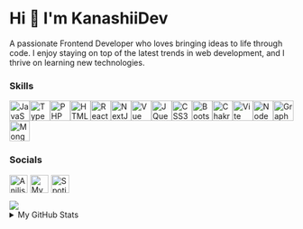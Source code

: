 Hi 👋 I'm KanashiiDev
============================
A passionate Frontend Developer who loves bringing ideas to life through code.
I enjoy staying on top of the latest trends in web development, and I thrive on learning new technologies.

### Skills

<p align="left">
<a href="https://developer.mozilla.org/en-US/docs/Web/JavaScript" target="_blank" rel="noreferrer"><img src="https://raw.githubusercontent.com/danielcranney/readme-generator/main/public/icons/skills/javascript-colored.svg" width="36" height="36" alt="JavaScript" /></a><a href="https://www.typescriptlang.org/" target="_blank" rel="noreferrer"><img src="https://raw.githubusercontent.com/danielcranney/readme-generator/main/public/icons/skills/typescript-colored.svg" width="36" height="36" alt="TypeScript" /></a><a href="https://www.php.net/" target="_blank" rel="noreferrer"><img src="https://raw.githubusercontent.com/danielcranney/readme-generator/main/public/icons/skills/php-colored.svg" width="36" height="36" alt="PHP" /></a><a href="https://developer.mozilla.org/en-US/docs/Glossary/HTML5" target="_blank" rel="noreferrer"><img src="https://raw.githubusercontent.com/danielcranney/readme-generator/main/public/icons/skills/html5-colored.svg" width="36" height="36" alt="HTML5" /></a><a href="https://reactjs.org/" target="_blank" rel="noreferrer"><img src="https://raw.githubusercontent.com/danielcranney/readme-generator/main/public/icons/skills/react-colored.svg" width="36" height="36" alt="React" /></a><a href="https://nextjs.org/docs" target="_blank" rel="noreferrer"><img src="https://raw.githubusercontent.com/danielcranney/readme-generator/main/public/icons/skills/nextjs-colored.svg" width="36" height="36" alt="NextJs" /></a><a href="https://vuejs.org/" target="_blank" rel="noreferrer"><img src="https://raw.githubusercontent.com/danielcranney/readme-generator/main/public/icons/skills/vuejs-colored.svg" width="36" height="36" alt="Vue" /></a><a href="https://jquery.com/" target="_blank" rel="noreferrer"><img src="https://raw.githubusercontent.com/danielcranney/readme-generator/main/public/icons/skills/jquery-colored.svg" width="36" height="36" alt="JQuery" /></a><a href="https://www.w3.org/TR/CSS/#css" target="_blank" rel="noreferrer"><img src="https://raw.githubusercontent.com/danielcranney/readme-generator/main/public/icons/skills/css3-colored.svg" width="36" height="36" alt="CSS3" /></a><a href="https://getbootstrap.com/" target="_blank" rel="noreferrer"><img src="https://raw.githubusercontent.com/danielcranney/readme-generator/main/public/icons/skills/bootstrap-colored.svg" width="36" height="36" alt="Bootstrap" /></a><a href="https://chakra-ui.com/" target="_blank" rel="noreferrer"><img src="https://raw.githubusercontent.com/danielcranney/readme-generator/main/public/icons/skills/chakra-colored.svg" width="36" height="36" alt="Chakra UI" /></a><a href="https://vitejs.dev/" target="_blank" rel="noreferrer"><img src="https://raw.githubusercontent.com/danielcranney/readme-generator/main/public/icons/skills/vite-colored.svg" width="36" height="36" alt="Vite" /></a><a href="https://nodejs.org/en/" target="_blank" rel="noreferrer"><img src="https://raw.githubusercontent.com/danielcranney/readme-generator/main/public/icons/skills/nodejs-colored.svg" width="36" height="36" alt="NodeJS" /></a><a href="https://graphql.org/" target="_blank" rel="noreferrer"><img src="https://raw.githubusercontent.com/danielcranney/readme-generator/main/public/icons/skills/graphql-colored.svg" width="36" height="36" alt="GraphQL" /></a><a href="https://www.mongodb.com/" target="_blank" rel="noreferrer"><img src="https://raw.githubusercontent.com/danielcranney/readme-generator/main/public/icons/skills/mongodb-colored.svg" width="36" height="36" alt="MongoDB" /></a>
</p>

### Socials

<p align="left">
<a href="https://anilist.co/user/Hachiman/" target="_blank" rel="noreferrer"><img src="https://anilist.co/favicon.ico" width="32" height="32" alt="Anilist" /><img src="https://i.imgur.com/qFmcbT0.png" width="5" height="32" /></a><a href="https://myanimelist.net/profile/-Yowai-" target="_blank" rel="noreferrer"><img src="https://myanimelist.net/favicon.ico" width="32" height="32" alt="MyAnimeList" /></a><a href="https://open.spotify.com/user/317viwutdq4eqqp6xb5rtvx5s4f4?si=c8fc6aa6413542ce" target="_blank" rel="noreferrer"><img src="https://i.imgur.com/qFmcbT0.png" width="5" height="32" /><img src="https://open.spotify.com/favicon.ico" width="32" height="32" alt="Spotify" /></a>
</p>
<a href="https://hachiman-discord-badge.vercel.app/api?id=771711163598635038&redirect=1"><img src="https://hachiman-discord-badge.vercel.app/api?id=771711163598635038&bg=0b1622&txtColor=9fadbd&detailColor=677b94&fg=192231&borderRadius=6&fgopacity=.95&logo=1&wide=1&lgbg=1&bgsizex=55&bgsizey=120&bgposy=0&theme=0&hideoffline=1"/></a> 

<details><summary>My GitHub Stats</summary>
<p dir="auto">
<a href="http://www.github.com/KanashiiDev"><img height="115px" src="https://github-readme-stats.vercel.app/api?username=KanashiiDev&show_icons=true&hide=prs,contribs&title_color=0891b2&text_color=64748b&icon_color=0891b2&bg_color=181824&hide_border=true&show_icons=true" alt="KanashiiDev's GitHub stats" /><img src="https://i.imgur.com/qFmcbT0.png" width="5" height="32" /></a><a href="https://github.com/KanashiiDev" align="left"><img height="115px" src="https://github-readme-stats.vercel.app/api/top-langs/?username=KanashiiDev&langs_count=10&title_color=0891b2&text_color=64748b&icon_color=0891b2&bg_color=181824&hide_border=true&locale=en&custom_title=Top%20%Languages&layout=compact" alt="Top Languages" /></a></p></details>
